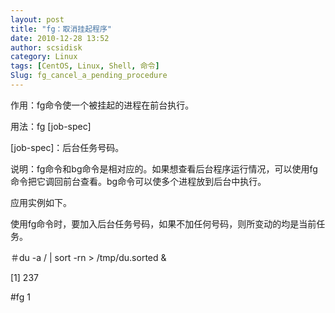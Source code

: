 ```yaml
---
layout: post
title: "fg：取消挂起程序"
date: 2010-12-28 13:52
author: scsidisk
category: Linux
tags: [CentOS, Linux, Shell, 命令]
Slug: fg_cancel_a_pending_procedure
---
```


作用：fg命令使一个被挂起的进程在前台执行。

用法：fg [job-spec]

[job-spec]：后台任务号码。

说明：fg命令和bg命令是相对应的。如果想查看后台程序运行情况，可以使用fg命令把它调回前台查看。bg命令可以使多个进程放到后台中执行。

应用实例如下。

使用fg命令时，要加入后台任务号码，如果不加任何号码，则所变动的均是当前任务。

＃du -a / | sort -rn \> /tmp/du.sorted &

[1] 237

\#fg 1

<div class="posttagsblock">
</div>

